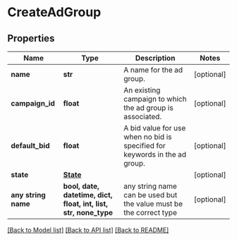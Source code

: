 # CreateAdGroup


## Properties
Name | Type | Description | Notes
------------ | ------------- | ------------- | -------------
**name** | **str** | A name for the ad group. | [optional] 
**campaign_id** | **float** | An existing campaign to which the ad group is associated. | [optional] 
**default_bid** | **float** | A bid value for use when no bid is specified for keywords in the ad group. | [optional] 
**state** | [**State**](State.md) |  | [optional] 
**any string name** | **bool, date, datetime, dict, float, int, list, str, none_type** | any string name can be used but the value must be the correct type | [optional]

[[Back to Model list]](../README.md#documentation-for-models) [[Back to API list]](../README.md#documentation-for-api-endpoints) [[Back to README]](../README.md)


